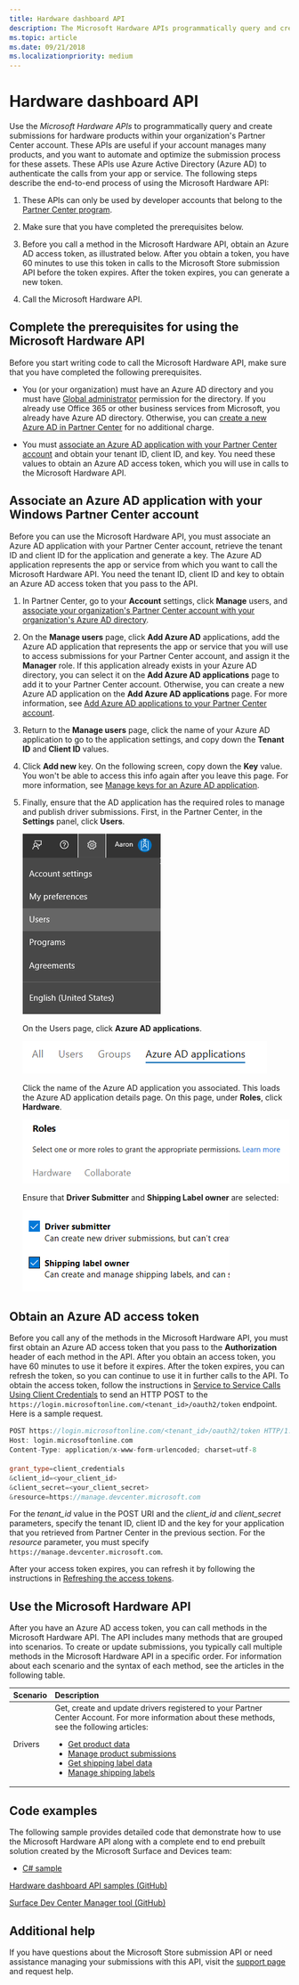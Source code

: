 ```yaml
---
title: Hardware dashboard API
description: The Microsoft Hardware APIs programmatically query and create submissions for hardware products within your organization's Partner Center account.
ms.topic: article
ms.date: 09/21/2018
ms.localizationpriority: medium
---
```


# Hardware dashboard API

Use the *Microsoft Hardware APIs* to programmatically query and create submissions for hardware products within your organization's Partner Center account. These APIs are useful if your account manages many products, and you want to automate and optimize the submission process for these assets. These APIs use Azure Active Directory (Azure AD) to authenticate the calls from your app or service.
The following steps describe the end-to-end process of using the Microsoft Hardware API:

1. These APIs can only be used by developer accounts that belong to the [Partner Center program](https://msdn.microsoft.com/windows/hardware/drivers/dashboard/get-started-with-the-hardware-dashboard).

2. Make sure that you have completed the prerequisites below.

3. Before you call a method in the Microsoft Hardware API, obtain an Azure AD access token, as illustrated below. After you obtain a token, you have 60 minutes to use this token in calls to the Microsoft Store submission API before the token expires. After the token expires, you can generate a new token.

4. Call the Microsoft Hardware API.

## Complete the prerequisites for using the Microsoft Hardware API

Before you start writing code to call the Microsoft Hardware API, make sure that you have completed the following prerequisites.

* You (or your organization) must have an Azure AD directory and you must have [Global administrator](https://go.microsoft.com/fwlink/?LinkId=746654)  permission for the directory. If you already use Office 365 or other business services from Microsoft, you already have Azure AD directory. Otherwise, you can [create a new Azure AD in Partner Center](https://docs.microsoft.com/windows/uwp/publish/associate-azure-ad-with-dev-center#create-a-brand-new-azure-ad-to-associate-with-your-dev-center-account) for no additional charge.

* You must [associate an Azure AD application with your Partner Center account](https://docs.microsoft.com/windows/uwp/monetize/create-and-manage-submissions-using-windows-store-services#associate-an-azure-ad-application-with-your-windows-dev-center-account) and obtain your tenant ID, client ID, and key. You need these values to obtain an Azure AD access token, which you will use in calls to the Microsoft Hardware API.

## Associate an Azure AD application with your Windows Partner Center account

Before you can use the Microsoft Hardware API, you must associate an Azure AD application with your Partner Center account, retrieve the tenant ID and client ID for the application and generate a key. The Azure AD application represents the app or service from which you want to call the Microsoft Hardware API. You need the tenant ID, client ID and key to obtain an Azure AD access token that you pass to the API.

1. In Partner Center, go to your **Account** settings, click **Manage** users, and [associate your organization's Partner Center account with your organization's Azure AD directory](https://docs.microsoft.com/windows/uwp/publish/associate-azure-ad-with-dev-center).
2. On the **Manage users** page, click **Add Azure AD** applications, add the Azure AD application that represents the app or service that you will use to access submissions for your Partner Center account, and assign it the **Manager** role. If this application already exists in your Azure AD directory, you can select it on the **Add Azure AD applications** page to add it to your Partner Center account. Otherwise, you can create a new Azure AD application on the **Add Azure AD applications** page. For more information, see [Add Azure AD applications to your Partner Center account](https://docs.microsoft.com/windows/uwp/publish/add-users-groups-and-azure-ad-applications#azure-ad-applications).

3. Return to the **Manage users** page, click the name of your Azure AD application to go to the application settings, and copy down the **Tenant ID** and **Client ID** values.

4. Click **Add new** key. On the following screen, copy down the **Key** value. You won't be able to access this info again after you leave this page. For more information, see [Manage keys for an Azure AD application](https://docs.microsoft.com/windows/uwp/publish/add-users-groups-and-azure-ad-applications#manage-keys).

5. Finally, ensure that the AD application has the required roles to manage and publish driver submissions. First, in the Partner Center, in the **Settings** panel, click **Users**.

    ![an image showing the Users option on the Settings menu](images/settings-menu-users-option.png)

    On the Users page, click **Azure AD applications**.

    ![an image showing the Azure AD applications tab](images/azure-ad-applications-tab.png)

    Click the name of the Azure AD application you associated. This loads the Azure AD application details page. On this page, under **Roles**, click **Hardware**.

    ![an image showing the Hardware tab in the Roles section](images/hardware-tab-in-roles-section.png)

    Ensure that **Driver Submitter** and **Shipping Label owner** are selected:

    ![an image showing the Driver Submitter and Shipping Label owner checkboxes](images/driver-submitter-and-shipping-label-owners-checkboxes.png)

## Obtain an Azure AD access token

Before you call any of the methods in the Microsoft Hardware API, you must first obtain an Azure AD access token that you pass to the **Authorization** header of each method in the API. After you obtain an access token, you have 60 minutes to use it before it expires. After the token expires, you can refresh the token, so you can continue to use it in further calls to the API. To obtain the access token, follow the instructions in [Service to Service Calls Using Client Credentials](https://azure.microsoft.com/documentation/articles/active-directory-protocols-oauth-service-to-service/) to send an HTTP POST to the `https://login.microsoftonline.com/<tenant_id>/oauth2/token` endpoint. Here is a sample request.

```cpp
POST https://login.microsoftonline.com/<tenant_id>/oauth2/token HTTP/1.1
Host: login.microsoftonline.com
Content-Type: application/x-www-form-urlencoded; charset=utf-8

grant_type=client_credentials
&client_id=<your_client_id>
&client_secret=<your_client_secret>
&resource=https://manage.devcenter.microsoft.com
```

For the *tenant_id* value in the POST URI and the *client_id* and *client_secret* parameters, specify the tenant ID, client ID and the key for your application that you retrieved from Partner Center in the previous section. For the *resource* parameter, you must specify `https://manage.devcenter.microsoft.com`.

After your access token expires, you can refresh it by following the instructions in [Refreshing the access tokens](https://azure.microsoft.com/documentation/articles/active-directory-protocols-oauth-code/#refreshing-the-access-tokens).

## Use the Microsoft Hardware API

After you have an Azure AD access token, you can call methods in the Microsoft Hardware API. The API includes many methods that are grouped into scenarios. To create or update submissions, you typically call multiple methods in the Microsoft Hardware API in a specific order. For information about each scenario and the syntax of each method, see the articles in the following table.

| Scenario | Description |
|:--|:--|
| Drivers | Get, create and update drivers registered to your Partner Center Account. For more information about these methods, see the following articles:<ul><li>[Get product data](get-product-data.md)</li><li>[Manage product submissions](manage-product-submissions.md)</li><li>[Get shipping label data](get-shipping-labels.md)</li><li>[Manage shipping labels](manage-shipping-labels.md)</li></ul>|

## Code examples

The following sample provides detailed code that demonstrate how to use the Microsoft Hardware API along with a complete end to end prebuilt solution created by the Microsoft Surface and Devices team:

* [C# sample](http://download.microsoft.com/download/C/F/4/CF404E53-87A0-4204-BA13-A64B09A237C1/HardwareApiCSharpSample.zip)

[Hardware dashboard API samples (GitHub)](https://aka.ms/hpc_async_api_samples)

[Surface Dev Center Manager tool (GitHub)](https://github.com/Microsoft/SDCM)

## Additional help

If you have questions about the Microsoft Store submission API or need assistance managing your submissions with this API, visit the [support page](https://developer.microsoft.com/dashboard/account/help?returnUri=https://developer.microsoft.com/dashboard/hardware) and request help.
